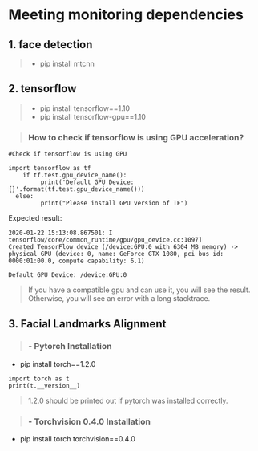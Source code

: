 



# Meeting monitoring dependencies


## 1. face detection
> - pip install mtcnn


## 2. tensorflow
> - pip install tensorflow==1.10
> - pip install tensorflow-gpu==1.10

> ### How to check if tensorflow is using GPU acceleration?

````
#Check if tensorflow is using GPU

import tensorflow as tf
	if tf.test.gpu_device_name():
		 print('Default GPU Device: {}'.format(tf.test.gpu_device_name()))
  else:
		 print("Please install GPU version of TF")
````
Expected result:
````
2020-01-22 15:13:08.867501: I tensorflow/core/common_runtime/gpu/gpu_device.cc:1097]
Created TensorFlow device (/device:GPU:0 with 6304 MB memory) -> physical GPU (device: 0, name: GeForce GTX 1080, pci bus id: 0000:01:00.0, compute capability: 6.1)

Default GPU Device: /device:GPU:0
````


> If you have a compatible gpu and can use it, you will see the result. Otherwise, you will see an error with a long stacktrace.

## 3. Facial Landmarks Alignment

> ### - Pytorch Installation
- pip install torch==1.2.0

````
import torch as t
print(t.__version__)
````
> 1.2.0 should be printed out if pytorch was installed correctly.

> ### - Torchvision 0.4.0 Installation
- pip install torch torchvision==0.4.0
